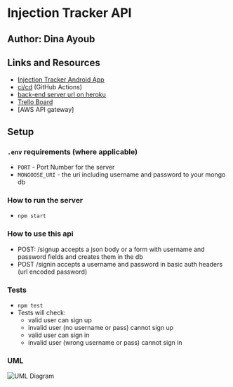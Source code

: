 # Injection Tracker API

## Author: Dina Ayoub

## Links and Resources

- [Injection Tracker Android App](https://play.google.com/store/apps/details?id=com.yemry.injectiontracker&hl=en_US&gl=US)
- [ci/cd](https://github.com/dinaayoub/injection-tracker-api/actions) (GitHub Actions)
- [back-end server url on heroku](https://injection-tracker-api.herokuapp.com/)
- [Trello Board](https://trello.com/b/v6gEVCil/injection-tracker-features)
- [AWS API gateway]

## Setup

### `.env` requirements (where applicable)

- `PORT` - Port Number for the server
- `MONGOOSE_URI` - the uri including username and password to your mongo db

### How to run the server

- `npm start`

### How to use this api

- POST: /signup accepts a json body or a form with username and password fields and creates them in the db
- POST /signin accepts a username and password in basic auth headers (url encoded password)

### Tests

- `npm test`
- Tests will check:
  - valid user can sign up
  - invalid user (no username or pass) cannot sign up
  - valid user can sign in
  - invalid user (wrong username or pass) cannot sign in

### UML

![UML Diagram](assets/auth-uml.png)